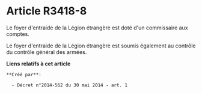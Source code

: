 # Article R3418-8

Le foyer d'entraide de la Légion étrangère est doté d'un commissaire aux comptes.

Le foyer d'entraide de la Légion étrangère est soumis également au contrôle du contrôle général des armées.

**Liens relatifs à cet article**

	**Créé par**:

	  - Décret n°2014-562 du 30 mai 2014 - art. 1

